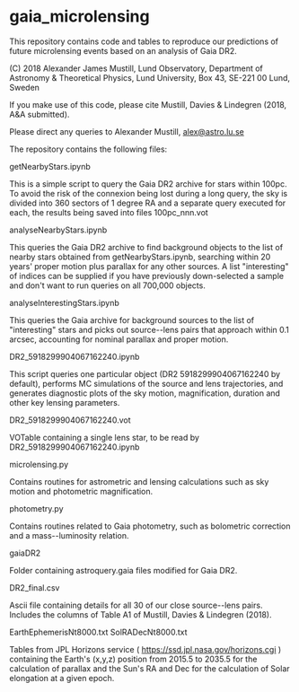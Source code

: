 # gaia_microlensing

This repository contains code and tables to reproduce our predictions of future microlensing events based on an analysis of Gaia DR2. 

(C) 2018 Alexander James Mustill, Lund Observatory, Department of Astronomy & Theoretical Physics, Lund University, Box 43, SE-221 00 Lund, Sweden

If you make use of this code, please cite Mustill, Davies &amp; Lindegren (2018, A&amp;A submitted).

Please direct any queries to Alexander Mustill, alex@astro.lu.se

The repository contains the following files:

getNearbyStars.ipynb

This is a simple script to query the Gaia DR2 archive for stars within 100pc. To avoid the risk of the connexion being lost during a long query, the sky is divided into 360 sectors of 1 degree RA and a separate query executed for each, the results being saved into files 100pc_nnn.vot

analyseNearbyStars.ipynb

This queries the Gaia DR2 archive to find background objects to the list of nearby stars obtained from getNearbyStars.ipynb, searching within 20 years' proper motion plus parallax for any other sources. A list "interesting" of indices can be supplied if you have previously down-selected a sample and don't want to run queries on all 700,000 objects.

analyseInterestingStars.ipynb

This queries the Gaia archive for background sources to the list of "interesting" stars and picks out source--lens pairs that approach within 0.1 arcsec, accounting for nominal parallax and proper motion.

DR2_5918299904067162240.ipynb

This script queries one particular object (DR2 5918299904067162240 by default), performs MC simulations of the source and lens trajectories, and generates diagnostic plots of the sky motion, magnification, duration and other key lensing parameters.

DR2_5918299904067162240.vot

VOTable containing a single lens star, to be read by DR2_5918299904067162240.ipynb

microlensing.py

Contains routines for astrometric and lensing calculations such as sky motion and photometric magnification.

photometry.py

Contains routines related to Gaia photometry, such as bolometric correction and a mass--luminosity relation.

gaiaDR2

Folder containing astroquery.gaia files modified for Gaia DR2.

DR2_final.csv

Ascii file containing details for all 30 of our close source--lens pairs. Includes the columns of Table A1 of Mustill, Davies & Lindegren (2018).

EarthEphemerisNt8000.txt
SolRADecNt8000.txt

Tables from JPL Horizons service ( https://ssd.jpl.nasa.gov/horizons.cgi ) containing the Earth's (x,y,z) position from 2015.5 to 2035.5 for the calculation of parallax and the Sun's RA and Dec for the calculation of Solar elongation at a given epoch.
